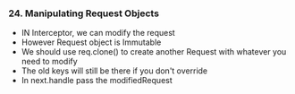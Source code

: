 ### 24. Manipulating Request Objects

* IN Interceptor, we can modify the request
* However Request object is Immutable
* We should use req.clone() to create another Request with whatever you need to modify
* The old keys will still be there if you don't override
* In next.handle pass the modifiedRequest
